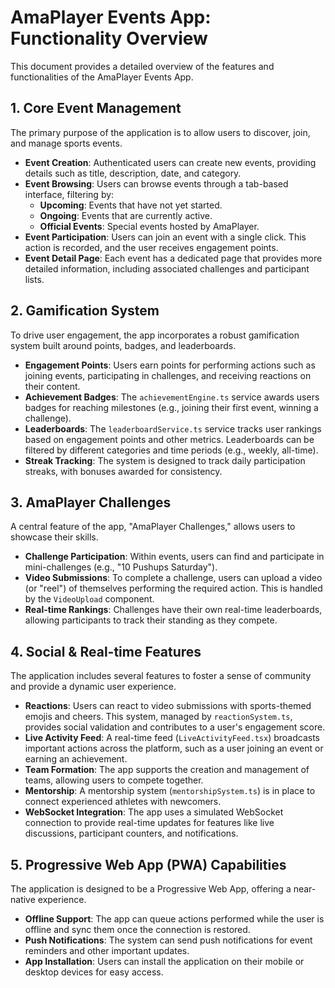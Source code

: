 # AmaPlayer Events App: Functionality Overview

This document provides a detailed overview of the features and functionalities of the AmaPlayer Events App.

## 1. Core Event Management

The primary purpose of the application is to allow users to discover, join, and manage sports events.

-   **Event Creation**: Authenticated users can create new events, providing details such as title, description, date, and category.
-   **Event Browsing**: Users can browse events through a tab-based interface, filtering by:
    -   **Upcoming**: Events that have not yet started.
    -   **Ongoing**: Events that are currently active.
    -   **Official Events**: Special events hosted by AmaPlayer.
-   **Event Participation**: Users can join an event with a single click. This action is recorded, and the user receives engagement points.
-   **Event Detail Page**: Each event has a dedicated page that provides more detailed information, including associated challenges and participant lists.

## 2. Gamification System

To drive user engagement, the app incorporates a robust gamification system built around points, badges, and leaderboards.

-   **Engagement Points**: Users earn points for performing actions such as joining events, participating in challenges, and receiving reactions on their content.
-   **Achievement Badges**: The `achievementEngine.ts` service awards users badges for reaching milestones (e.g., joining their first event, winning a challenge).
-   **Leaderboards**: The `leaderboardService.ts` service tracks user rankings based on engagement points and other metrics. Leaderboards can be filtered by different categories and time periods (e.g., weekly, all-time).
-   **Streak Tracking**: The system is designed to track daily participation streaks, with bonuses awarded for consistency.

## 3. AmaPlayer Challenges

A central feature of the app, "AmaPlayer Challenges," allows users to showcase their skills.

-   **Challenge Participation**: Within events, users can find and participate in mini-challenges (e.g., "10 Pushups Saturday").
-   **Video Submissions**: To complete a challenge, users can upload a video (or "reel") of themselves performing the required action. This is handled by the `VideoUpload` component.
-   **Real-time Rankings**: Challenges have their own real-time leaderboards, allowing participants to track their standing as they compete.

## 4. Social & Real-time Features

The application includes several features to foster a sense of community and provide a dynamic user experience.

-   **Reactions**: Users can react to video submissions with sports-themed emojis and cheers. This system, managed by `reactionSystem.ts`, provides social validation and contributes to a user's engagement score.
-   **Live Activity Feed**: A real-time feed (`LiveActivityFeed.tsx`) broadcasts important actions across the platform, such as a user joining an event or earning an achievement.
-   **Team Formation**: The app supports the creation and management of teams, allowing users to compete together.
-   **Mentorship**: A mentorship system (`mentorshipSystem.ts`) is in place to connect experienced athletes with newcomers.
-   **WebSocket Integration**: The app uses a simulated WebSocket connection to provide real-time updates for features like live discussions, participant counters, and notifications.

## 5. Progressive Web App (PWA) Capabilities

The application is designed to be a Progressive Web App, offering a near-native experience.

-   **Offline Support**: The app can queue actions performed while the user is offline and sync them once the connection is restored.
-   **Push Notifications**: The system can send push notifications for event reminders and other important updates.
-   **App Installation**: Users can install the application on their mobile or desktop devices for easy access.
